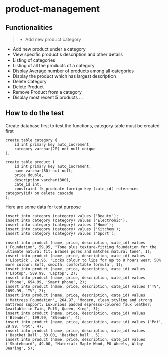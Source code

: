 # product-management

## Functionalities
> * Add new product category
- Add new product under a category
- View specific product's description and other details
- Listing of categories
- Listing of all the products of a category
- Display Average number of products among all categories
- Display the product which has largest description
- Delete Category
- Delete Product
- Remove Product from a category
- Display most recent 5 products
...

## How to do the test
 
  Create database first to test the functions, category table must be created first



```
create table category (
	id int primary key auto_increment,
	category varchar(20) not null unique
);
```
``` 
create table product (
	id int primary key auto_increment,
	name varchar(80) not null;
	price double,
	description varchar(300),
	cate_id int,
	constraint fk_prodcate foreign key (cate_id) references category(id) on delete cascade
);
```
  Here are some data for test purpose
```
insert into category (category) values ('Beauty');
insert into category (category) values ('Electronic');
insert into category (category) values ('Home');
insert into category (category) values ('Kitchen');
insert into category (category) values ('Sport');
```
```
insert into product (name, price, description, cate_id) values ('Foundation', 59.95, 'Tone plus texture-fitting foundation for the ultimate natural fit; Erases pores and matches natural tone', 1);
insert into product (name, price, description, cate_id) values ('Lipstick', 24.95, 'Locks colour to lips for up to 8 hours wear; 50% more colour; Soft, smooth, comfortable formula', 1);
insert into product (name, price, description, cate_id) values ('Laptop', 589.99, 'Laptop', 2);
insert into product (name, price, description, cate_id) values ('Phone', 694.99, 'Smart phone', 2);
insert into product (name, price, description, cate_id) values ('TV', 1099.99, 'TV', 2);
insert into product (name, price, description, cate_id) values ('Mattress Foundation', 264.97, 'Modern, clean styling and strong mattress support; Luxurious padded espresso-colored faux leather; Available in Twin, Full, Queen, King', 3);
insert into product (name, price, description, cate_id) values ('Blender', 199.99, 'Blender', 4);
insert into product (name, price, description, cate_id) values ('Pot', 29.99, 'Pot', 4);
insert into product (name, price, description, cate_id) values ('Bastket Ball', 33.00, 'Bastket ball', 5);
insert into product (name, price, description, cate_id) values ('Skateboard', 49.00, 'Material: Maple Wood, PU Wheels, Alloy Bearing', 5);
```
